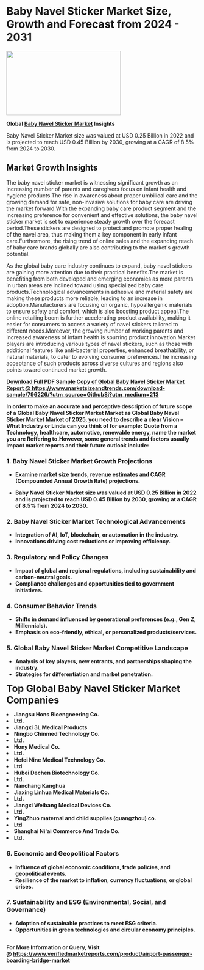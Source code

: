 <H1>Baby Navel Sticker Market Size, Growth and Forecast from 2024 - 2031</H1><img class="aligncenter size-medium wp-image-584254" src="https://thirdeyenews.in/wp-content/uploads/2024/09/Global-Market-Research-300x168.jpeg" alt="" width="300" height="168" /><p><strong>Global&nbsp;<a href="https://www.marketsizeandtrends.com/download-sample/796226/?utm_source=Github8j?utm_medium=213">Baby Navel Sticker Market</a> Insights</strong></p><p>Baby Navel Sticker Market size was valued at USD 0.25 Billion in 2022 and is projected to reach USD 0.45 Billion by 2030, growing at a CAGR of 8.5% from 2024 to 2030.</p><p><h2>Market Growth Insights</h2> <p>The baby navel sticker market is witnessing significant growth as an increasing number of parents and caregivers focus on infant health and hygiene products.The rise in awareness about proper umbilical care and the growing demand for safe, non-invasive solutions for baby care are driving the market forward.With the expanding baby care product segment and the increasing preference for convenient and effective solutions, the baby navel sticker market is set to experience steady growth over the forecast period.These stickers are designed to protect and promote proper healing of the navel area, thus making them a key component in early infant care.Furthermore, the rising trend of online sales and the expanding reach of baby care brands globally are also contributing to the market's growth potential.</p> <p><strong><a href="#"></a></strong></p> <p>As the global baby care industry continues to expand, baby navel stickers are gaining more attention due to their practical benefits.The market is benefiting from both developed and emerging economies as more parents in urban areas are inclined toward using specialized baby care products.Technological advancements in adhesive and material safety are making these products more reliable, leading to an increase in adoption.Manufacturers are focusing on organic, hypoallergenic materials to ensure safety and comfort, which is also boosting product appeal.The online retailing boom is further accelerating product availability, making it easier for consumers to access a variety of navel stickers tailored to different needs.Moreover, the growing number of working parents and increased awareness of infant health is spurring product innovation.Market players are introducing various types of navel stickers, such as those with additional features like anti-bacterial properties, enhanced breathability, or natural materials, to cater to evolving consumer preferences.The increasing acceptance of such products across diverse cultures and regions also points toward continued market growth.</p> <p><strong><a href="#"></p><p><span class=""><strong>Download Full PDF Sample Copy of Global Baby Navel Sticker Market Report</strong> @ <a href="https://www.marketsizeandtrends.com/download-sample/796226/?utm_source=Github8j?utm_medium=213" target="_blank">https://www.marketsizeandtrends.com/download-sample/796226/?utm_source=Github8j?utm_medium=213</a></span></p><p>In order to make an accurate and perceptive description of future scope of a Global&nbsp;Baby Navel Sticker Market Market as Global&nbsp;Baby Navel Sticker Market Market of 2025, you need to describe a clear Vision &ndash; What Industry or Linda can you think of for example: Quote from a Technology, healthcare, automotive, renewable energy, name the market you are Reffering to.However, some general trends and factors usually impact market reports and their future outlook include:</p><h3>1.&nbsp;<strong>Baby Navel Sticker Market Growth Projections</strong></h3><ul><li>Examine market size trends, revenue estimates and CAGR (Compounded Annual Growth Rate) projections.</li><li><p>Baby Navel Sticker Market size was valued at USD 0.25 Billion in 2022 and is projected to reach USD 0.45 Billion by 2030, growing at a CAGR of 8.5% from 2024 to 2030.</p></li></ul><h3>2.&nbsp;<strong>Baby Navel Sticker Market Technological Advancements</strong></h3><ul><li>Integration of AI, IoT, blockchain, or automation in the industry.</li><li>Innovations driving cost reductions or improving efficiency.</li></ul><h3>3.&nbsp;<strong>Regulatory and Policy Changes</strong></h3><ul><li>Impact of global and regional regulations, including sustainability and carbon-neutral goals.</li><li>Compliance challenges and opportunities tied to government initiatives.</li></ul><h3>4.&nbsp;<strong>Consumer Behavior Trends</strong></h3><ul><li>Shifts in demand influenced by generational preferences (e.g., Gen Z, Millennials).</li><li>Emphasis on eco-friendly, ethical, or personalized products/services.</li></ul><h3>5.&nbsp;<strong>Global Baby Navel Sticker Market Competitive Landscape</strong></h3><ul><li>Analysis of key players, new entrants, and partnerships shaping the industry.</li><li>Strategies for differentiation and market penetration.</li></ul><p data-pm-slice="1 1 []"><span style="color: inherit; font-family: inherit; font-size: 25px;">Top Global Baby Navel Sticker Market Companies</span></p><div class="" data-test-id=""><p><li>Jiangsu Hons Bioengneering Co.</li><li> Ltd.</li><li> Jiangxi 3L Medical Products</li><li> Ningbo Chinmed Technology Co.</li><li> Ltd.</li><li> Hony Medical Co.</li><li> Ltd.</li><li> Hefei Nine Medical Technology Co.</li><li> Ltd</li><li> Hubei Dechen Biotechnology Co.</li><li> Ltd.</li><li> Nanchang Kanghua</li><li> Jiaxing Linhua Medical Materials Co.</li><li> Ltd.</li><li> Jiangxi Weibang Medical Devices Co.</li><li> Ltd.</li><li> YingZhuo maternal and child supplies (guangzhou) co.</li><li> Ltd</li><li> Shanghai Ni'ai Commerce And Trade Co.</li><li>Ltd.</li></p></div><h3>6.&nbsp;<strong>Economic and Geopolitical Factors</strong></h3><ul><li>Influence of global economic conditions, trade policies, and geopolitical events.</li><li>Resilience of the market to inflation, currency fluctuations, or global crises.</li></ul><h3>7.&nbsp;<strong>Sustainability and ESG (Environmental, Social, and Governance)</strong></h3><ul><li>Adoption of sustainable practices to meet ESG criteria.</li><li>Opportunities in green technologies and circular economy principles.</li></ul><h2><strong style="font-size: 14px;">For More Information or Query, Visit @&nbsp;</strong><a style="background-color: #ffffff; font-size: 14px;" href="https://www.marketsizeandtrends.com/report/baby-navel-sticker-market/" target="_blank">https://www.verifiedmarketreports.com/product/airport-passenger-boarding-bridge-market</a></h2>